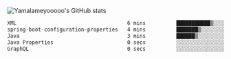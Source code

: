 ![Yamalameyooooo's GitHub stats](https://github-readme-stats.vercel.app/api?username=yamalameyooooo&theme=transparent&show_icons=true\&show=reviews,discussions_started,discussions_answered,prs_merged,prs_merged_percentage)

<!--START_SECTION:waka-->

```txt
XML                                    6 mins          ███████████▒░░░░░░░░░░░░░   45.42 %
spring-boot-configuration-properties   4 mins          ███████▒░░░░░░░░░░░░░░░░░   29.28 %
Java                                   3 mins          ██████▒░░░░░░░░░░░░░░░░░░   24.73 %
Java Properties                        0 secs          ░░░░░░░░░░░░░░░░░░░░░░░░░   00.57 %
GraphQL                                0 secs          ░░░░░░░░░░░░░░░░░░░░░░░░░   00.01 %
```

<!--END_SECTION:waka-->
